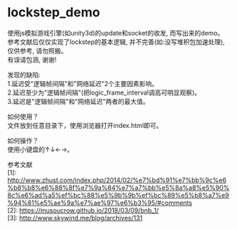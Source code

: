 # lockstep_demo  
使用js模拟游戏引擎(如unity3d)的update和socket的收发, 而写出来的demo。  
参考文献后仅仅实现了lockstep的基本逻辑, 并不完善(如:没写堆积包加速处理), 仅供参考, 请勿照搬。  
有误请包涵, 谢谢!  

  
发现的缺陷:   
    1.延迟受"逻辑帧间隔"和"网络延迟"2个主要因素影响。  
    2.延迟至少为"逻辑帧间隔"(把logic_frame_interval调高可明显观察)。  
    3.延迟是"逻辑帧间隔"和"网络延迟"两者的最大值。

如何使用？  
文件放到任意目录下，使用浏览器打开index.html即可。  

如何操作？  
使用小键盘的↑↓←→。  


参考文献  
[1]: http://www.zhust.com/index.php/2014/02/%e7%bd%91%e7%bb%9c%e6%b8%b8%e6%88%8f%e7%9a%84%e7%a7%bb%e5%8a%a8%e5%90%8c%e6%ad%a5%ef%bc%88%e5%9b%9b%ef%bc%89%e5%b8%a7%e9%94%81%e5%ae%9a%e7%ae%97%e6%b3%95/#comments  
[2]: https://musoucrow.github.io/2018/03/09/bnb_1/  
[3]: http://www.skywind.me/blog/archives/131  